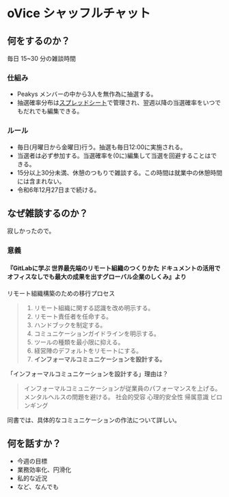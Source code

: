 # oVice シャッフルチャット
## 何をするのか？
毎日 15~30 分の雑談時間
### 仕組み
- Peakys メンバーの中から3人を無作為に抽選する。
- 抽選確率分布は[スプレッドシート](https://docs.google.com/spreadsheets/d/1iypYzZb23XbM7PYxi8X9cZdsW4gdxk8MuZRRChSWFjE/edit?gid=0#gid=0)で管理され、翌週以降の当選確率をいつでもだれでも編集できる。
### ルール
- 毎日(月曜日から金曜日)行う。抽選も毎日12:00に実施される。
- 当選者は必ず参加する。当選確率を(0に)編集して当選を回避することはできる。
- 15分以上30分未満、休憩のつもりで雑談する。この時間は就業中の休憩時間には含まれない。
- 令和6年12月27日まで続ける。
## なぜ雑談するのか？
寂しかったので。
### 意義
#### 『GitLabに学ぶ 世界最先端のリモート組織のつくりかた ドキュメントの活用でオフィスなしでも最大の成果を出すグローバル企業のしくみ』より
リモート組織構築のための移行プロセス
>1. リモート組織に関する認識を改め明示する。
>2. リモート責任者を任命する。
>3. ハンドブックを制定する。
>4. コミュニケーションガイドラインを明示する。
>5. ツールの種類を最小限に抑える。
>6. 経営陣のデフォルトをリモートにする。
>7. **インフォーマルコミュニケーションを設計する。**

「インフォーマルコミュニケーションを設計する」理由は？
> インフォーマルコミュニケーションが従業員のパフォーマンスを上げる。
> メンタルヘルスの問題を避ける。
> 社会的受容
> 心理的安全性
> 帰属意識
> ビロンギング

同書では、具体的なコミュニケーションの作法について詳しい。

## 何を話すか？
- 今週の目標
- 業務効率化、円滑化
- 私的な近況
- など、なんでも
